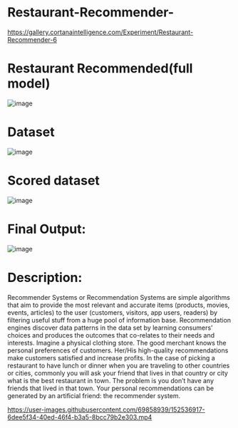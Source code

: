 # Restaurant-Recommender-
https://gallery.cortanaintelligence.com/Experiment/Restaurant-Recommender-6

# Restaurant Recommended(full model)
![image](https://user-images.githubusercontent.com/69858939/152300101-5fb42f79-260a-4d9d-b8f9-ccc10712e830.png)
# Dataset
![image](https://user-images.githubusercontent.com/69858939/152300188-2f85516a-06d6-4c76-878d-dd3dedad836a.png)
# Scored dataset
![image](https://user-images.githubusercontent.com/69858939/152300355-6a8592c6-905c-4b20-b18e-3d6a213a5ecc.png)
# Final Output:
![image](https://user-images.githubusercontent.com/69858939/152302019-fd450c44-4df6-4056-9987-9841ac967ff4.png)

# Description:
Recommender Systems or Recommendation Systems are simple algorithms that aim to provide the most relevant and accurate items (products, movies, events, articles) to the user (customers, visitors, app users, readers) by filtering useful stuff from a huge pool of information base. Recommendation engines discover data patterns in the data set by learning consumers’ choices and produces the outcomes that co-relates to their needs and interests.
Imagine a physical clothing store. The good merchant knows the personal preferences of customers. Her/His high-quality recommendations make customers satisfied and increase profits. In the case of picking a restaurant to have lunch or dinner when you are traveling to other countries or cities, commonly you will ask your friend that lives in that country or city what is the best restaurant in town. The problem is you don’t have any friends that lived in that town. Your personal recommendations can be generated by an artificial friend: the recommender system.


https://user-images.githubusercontent.com/69858939/152536917-6dee5f34-40ed-46f4-b3a5-8bcc79b2e303.mp4

